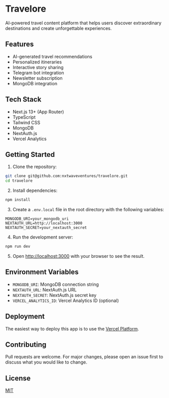 # Travelore

AI-powered travel content platform that helps users discover extraordinary destinations and create unforgettable experiences.

## Features

- AI-generated travel recommendations
- Personalized itineraries
- Interactive story sharing
- Telegram bot integration
- Newsletter subscription
- MongoDB integration

## Tech Stack

- Next.js 13+ (App Router)
- TypeScript
- Tailwind CSS
- MongoDB
- NextAuth.js
- Vercel Analytics

## Getting Started

1. Clone the repository:
```bash
git clone git@github.com:nxtwaveventures/travelore.git
cd travelore
```

2. Install dependencies:
```bash
npm install
```

3. Create a `.env.local` file in the root directory with the following variables:
```env
MONGODB_URI=your_mongodb_uri
NEXTAUTH_URL=http://localhost:3000
NEXTAUTH_SECRET=your_nextauth_secret
```

4. Run the development server:
```bash
npm run dev
```

5. Open [http://localhost:3000](http://localhost:3000) with your browser to see the result.

## Environment Variables

- `MONGODB_URI`: MongoDB connection string
- `NEXTAUTH_URL`: NextAuth.js URL
- `NEXTAUTH_SECRET`: NextAuth.js secret key
- `VERCEL_ANALYTICS_ID`: Vercel Analytics ID (optional)

## Deployment

The easiest way to deploy this app is to use the [Vercel Platform](https://vercel.com/new?utm_medium=default-template&filter=next.js).

## Contributing

Pull requests are welcome. For major changes, please open an issue first to discuss what you would like to change.

## License

[MIT](https://choosealicense.com/licenses/mit/)
